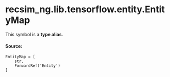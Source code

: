 <div itemscope itemtype="http://developers.google.com/ReferenceObject">
<meta itemprop="name" content="recsim_ng.lib.tensorflow.entity.EntityMap" />
<meta itemprop="path" content="Stable" />
</div>

# recsim_ng.lib.tensorflow.entity.EntityMap

<!-- Insert buttons and diff -->

This symbol is a **type alias**.

#### Source:

<pre class="devsite-click-to-copy prettyprint lang-py tfo-signature-link">
<code>EntityMap = <class 'Mapping'>[
    str,
    ForwardRef('Entity')
]
</code></pre>

<!-- Placeholder for "Used in" -->
